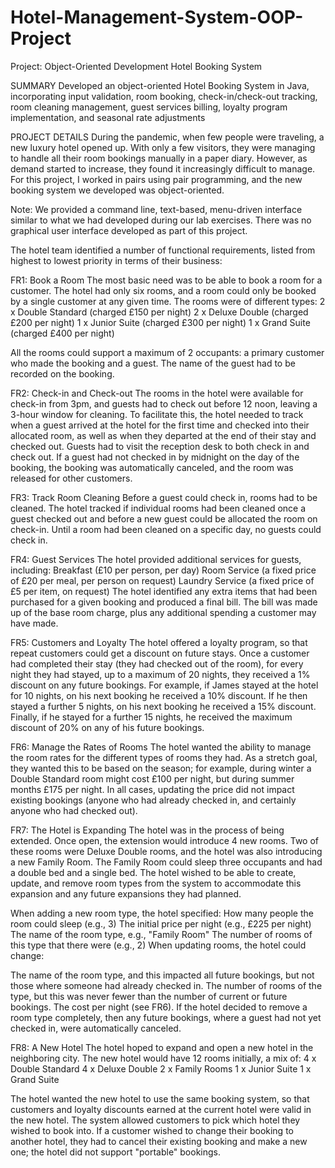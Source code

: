 # Hotel-Management-System-OOP-Project

Project: Object-Oriented Development
Hotel Booking System

SUMMARY
Developed an object-oriented Hotel Booking System in Java, incorporating input validation, room booking, check-in/check-out tracking, room cleaning management, guest services billing, loyalty program implementation, and seasonal rate adjustments


PROJECT DETAILS
During the pandemic, when few people were traveling, a new luxury hotel opened up. With only a few visitors, they were managing to handle all their room bookings manually in a paper diary. However, as demand started to increase, they found it increasingly difficult to manage.
For this project, I worked in pairs using pair programming, and the new booking system we developed was object-oriented. 

Note: We provided a command line, text-based, menu-driven interface similar to what we had developed during our lab exercises. There was no graphical user interface developed as part of this project.

The hotel team identified a number of functional requirements, listed from highest to lowest priority in terms of their business:

FR1: Book a Room
The most basic need was to be able to book a room for a customer. The hotel had only six rooms, and a room could only be booked by a single customer at any given time. The rooms were of different types:
2 x Double Standard (charged £150 per night)
2 x Deluxe Double (charged £200 per night)
1 x Junior Suite (charged £300 per night)
1 x Grand Suite (charged £400 per night)

All the rooms could support a maximum of 2 occupants: a primary customer who made the booking and a guest. The name of the guest had to be recorded on the booking.

FR2: Check-in and Check-out
The rooms in the hotel were available for check-in from 3pm, and guests had to check out before 12 noon, leaving a 3-hour window for cleaning.
To facilitate this, the hotel needed to track when a guest arrived at the hotel for the first time and checked into their allocated room, as well as when they departed at the end of their stay and checked out.
Guests had to visit the reception desk to both check in and check out.
If a guest had not checked in by midnight on the day of the booking, the booking was automatically canceled, and the room was released for other customers.

FR3: Track Room Cleaning
Before a guest could check in, rooms had to be cleaned. The hotel tracked if individual rooms had been cleaned once a guest checked out and before a new guest could be allocated the room on check-in.
Until a room had been cleaned on a specific day, no guests could check in.

FR4: Guest Services
The hotel provided additional services for guests, including:
Breakfast (£10 per person, per day)
Room Service (a fixed price of £20 per meal, per person on request)
Laundry Service (a fixed price of £5 per item, on request)
The hotel identified any extra items that had been purchased for a given booking and produced a final bill. The bill was made up of the base room charge, plus any additional spending a customer may have made.

FR5: Customers and Loyalty
The hotel offered a loyalty program, so that repeat customers could get a discount on future stays. Once a customer had completed their stay (they had checked out of the room), for every night they had stayed, up to a maximum of 20 nights, they received a 1% discount on any future bookings.
For example, if James stayed at the hotel for 10 nights, on his next booking he received a 10% discount. If he then stayed a further 5 nights, on his next booking he received a 15% discount. Finally, if he stayed for a further 15 nights, he received the maximum discount of 20% on any of his future bookings.

FR6: Manage the Rates of Rooms
The hotel wanted the ability to manage the room rates for the different types of rooms they had.
As a stretch goal, they wanted this to be based on the season; for example, during winter a Double Standard room might cost £100 per night, but during summer months £175 per night.
In all cases, updating the price did not impact existing bookings (anyone who had already checked in, and certainly anyone who had checked out).

FR7: The Hotel is Expanding
The hotel was in the process of being extended. Once open, the extension would introduce 4 new rooms. Two of these rooms were Deluxe Double rooms, and the hotel was also introducing a new Family Room. The Family Room could sleep three occupants and had a double bed and a single bed.
The hotel wished to be able to create, update, and remove room types from the system to accommodate this expansion and any future expansions they had planned.

When adding a new room type, the hotel specified:
How many people the room could sleep (e.g., 3)
The initial price per night (e.g., £225 per night)
The name of the room type, e.g., "Family Room"
The number of rooms of this type that there were (e.g., 2)
When updating rooms, the hotel could change:

The name of the room type, and this impacted all future bookings, but not those where someone had already checked in.
The number of rooms of the type, but this was never fewer than the number of current or future bookings.
The cost per night (see FR6).
If the hotel decided to remove a room type completely, then any future bookings, where a guest had not yet checked in, were automatically canceled.

FR8: A New Hotel
The hotel hoped to expand and open a new hotel in the neighboring city. The new hotel would have 12 rooms initially, a mix of:
4 x Double Standard
4 x Deluxe Double
2 x Family Rooms
1 x Junior Suite
1 x Grand Suite

The hotel wanted the new hotel to use the same booking system, so that customers and loyalty discounts earned at the current hotel were valid in the new hotel.
The system allowed customers to pick which hotel they wished to book into. If a customer wished to change their booking to another hotel, they had to cancel their existing booking and make a new one; the hotel did not support "portable" bookings.
